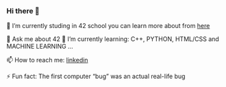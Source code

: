 ### Hi there 👋

🔭 I’m currently studing in 42 school you can learn more about from [here][42website]

💬 Ask me about 42
🌱 I’m currently learning: C++, PYTHON, HTML/CSS and MACHINE LEARNING ...

📫 How to reach me: [linkedin][Eren]

⚡ Fun fact: The first computer “bug” was an actual real-life bug

<br />
<br />

[42website]: https://42.fr/en/what-is-42/42-program-explained/
[Eren]: https://tr.linkedin.com/in/eren-g%C3%BCn-543928222?trk=people-guest_people_search-card
<!--
**Erengun/Erengun** is a ✨ _special_ ✨ repository because its `README.md` (this file) appears on your GitHub profile.

Here are some ideas to get you started:

- 🔭 I’m currently working on ...
- 🌱 I’m currently learning ...
- 👯 I’m looking to collaborate on ...
- 🤔 I’m looking for help with ...
- 💬 Ask me about ...
- 📫 How to reach me: ...
- 😄 Pronouns: ...
- ⚡ Fun fact: ...
-->
